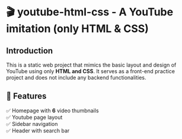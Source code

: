 # 🎬 youtube-html-css - A YouTube imitation (only HTML & CSS)


## Introduction
This is a static web project that mimics the basic layout and design of YouTube using only **HTML and CSS**. It serves as a front-end practice project and does not include any backend functionalities.

## 🚀 Features

✅ Homepage with **6** video thumbnails  
✅ Youtube page layout  
✅ Sidebar navigation  
✅ Header with search bar  
